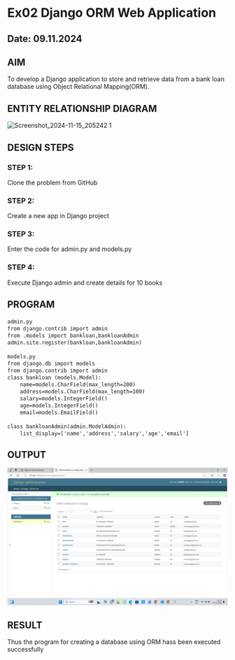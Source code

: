 # Ex02 Django ORM Web Application
## Date: 09.11.2024

## AIM
To develop a Django application to store and retrieve data from a bank loan database using Object Relational Mapping(ORM).
## ENTITY RELATIONSHIP DIAGRAM
![Screenshot_2024-11-15_205242 1](https://github.com/user-attachments/assets/f973099b-e149-4f42-aaaf-a8b5e44a5783)


## DESIGN STEPS

### STEP 1:
Clone the problem from GitHub

### STEP 2:
Create a new app in Django project

### STEP 3:
Enter the code for admin.py and models.py

### STEP 4:
Execute Django admin and create details for 10 books

## PROGRAM
```
admin.py
from django.contrib import admin
from .models import bankloan,bankloanAdmin
admin.site.register(bankloan,bankloanAdmin)

models.py
from django.db import models
from django.contrib import admin
class bankloan (models.Model):
    name=models.CharField(max_length=200)
    address=models.CharField(max_length=100)
    salary=models.IntegerField()
    age=models.IntegerField()
    email=models.EmailField()
 
class bankloanAdmin(admin.ModelAdmin):
    list_display=['name','address','salary','age','email']
```


## OUTPUT

![alt text](<Screenshot (6).png>)


## RESULT
Thus the program for creating a database using ORM hass been executed successfully
